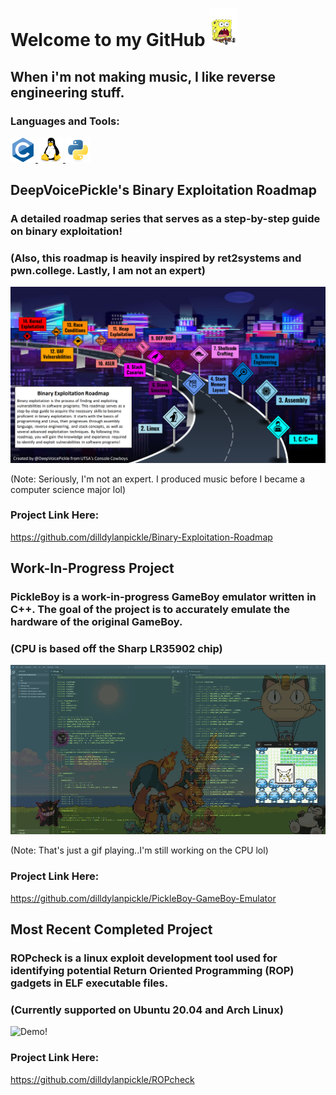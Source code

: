 # Welcome to my GitHub <img src="Meme.gif" height="60"/>
## When i'm not making music, I like reverse engineering stuff.

<h3 align="left">Languages and Tools:</h3>
<p align="left"> <a href="https://www.cprogramming.com/" target="_blank" rel="noreferrer"> <img src="https://raw.githubusercontent.com/devicons/devicon/master/icons/c/c-original.svg" alt="c" width="40" height="40"/> </a> <a href="https://www.linux.org/" target="_blank" rel="noreferrer"> <img src="https://raw.githubusercontent.com/devicons/devicon/master/icons/linux/linux-original.svg" alt="linux" width="40" height="40"/> </a> <a href="https://www.python.org" target="_blank" rel="noreferrer"> <img src="https://raw.githubusercontent.com/devicons/devicon/master/icons/python/python-original.svg" alt="python" width="40" height="40"/> </a> </p>

## DeepVoicePickle's Binary Exploitation Roadmap
### A detailed roadmap series that serves as a step-by-step guide on binary exploitation!
### (Also, this roadmap is heavily inspired by ret2systems and pwn.college. Lastly, I am not an expert)
![Demo!](/demo/Binary-Exploitation-Roadmap-v2.png)

(Note: Seriously, I'm not an expert. I produced music before I became a computer science major lol)

### Project Link Here:
https://github.com/dilldylanpickle/Binary-Exploitation-Roadmap

## Work-In-Progress Project
### PickleBoy is a work-in-progress GameBoy emulator written in C++. The goal of the project is to accurately emulate the hardware of the original GameBoy.
### (CPU is based off the Sharp LR35902 chip)
![Demo!](/demo/example.gif)

(Note: That's just a gif playing..I'm still working on the CPU lol)

### Project Link Here:
https://github.com/dilldylanpickle/PickleBoy-GameBoy-Emulator

## Most Recent Completed Project
### ROPcheck is a linux exploit development tool used for identifying potential Return Oriented Programming (ROP) gadgets in ELF executable files.
### (Currently supported on Ubuntu 20.04 and Arch Linux) 
![Demo!](/demo/animated_demo_v7.gif)

### Project Link Here:
https://github.com/dilldylanpickle/ROPcheck
